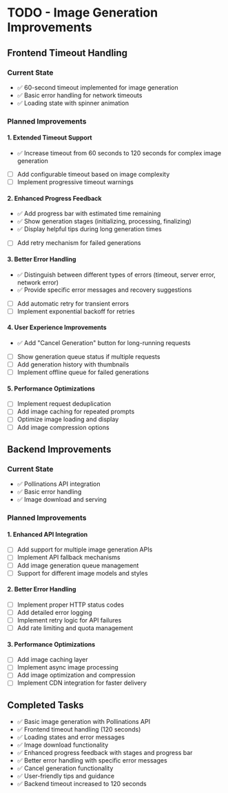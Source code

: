 # TODO - Image Generation Improvements

## Frontend Timeout Handling

### Current State
- ✅ 60-second timeout implemented for image generation
- ✅ Basic error handling for network timeouts
- ✅ Loading state with spinner animation

### Planned Improvements

#### 1. Extended Timeout Support
- ✅ Increase timeout from 60 seconds to 120 seconds for complex image generation
- [ ] Add configurable timeout based on image complexity
- [ ] Implement progressive timeout warnings

#### 2. Enhanced Progress Feedback
- ✅ Add progress bar with estimated time remaining
- ✅ Show generation stages (initializing, processing, finalizing)
- ✅ Display helpful tips during long generation times
- [ ] Add retry mechanism for failed generations

#### 3. Better Error Handling
- ✅ Distinguish between different types of errors (timeout, server error, network error)
- ✅ Provide specific error messages and recovery suggestions
- [ ] Add automatic retry for transient errors
- [ ] Implement exponential backoff for retries

#### 4. User Experience Improvements
- ✅ Add "Cancel Generation" button for long-running requests
- [ ] Show generation queue status if multiple requests
- [ ] Add generation history with thumbnails
- [ ] Implement offline queue for failed generations

#### 5. Performance Optimizations
- [ ] Implement request deduplication
- [ ] Add image caching for repeated prompts
- [ ] Optimize image loading and display
- [ ] Add image compression options

## Backend Improvements

### Current State
- ✅ Pollinations API integration
- ✅ Basic error handling
- ✅ Image download and serving

### Planned Improvements

#### 1. Enhanced API Integration
- [ ] Add support for multiple image generation APIs
- [ ] Implement API fallback mechanisms
- [ ] Add image generation queue management
- [ ] Support for different image models and styles

#### 2. Better Error Handling
- [ ] Implement proper HTTP status codes
- [ ] Add detailed error logging
- [ ] Implement retry logic for API failures
- [ ] Add rate limiting and quota management

#### 3. Performance Optimizations
- [ ] Add image caching layer
- [ ] Implement async image processing
- [ ] Add image optimization and compression
- [ ] Implement CDN integration for faster delivery

## Completed Tasks
- ✅ Basic image generation with Pollinations API
- ✅ Frontend timeout handling (120 seconds)
- ✅ Loading states and error messages
- ✅ Image download functionality
- ✅ Enhanced progress feedback with stages and progress bar
- ✅ Better error handling with specific error messages
- ✅ Cancel generation functionality
- ✅ User-friendly tips and guidance
- ✅ Backend timeout increased to 120 seconds
